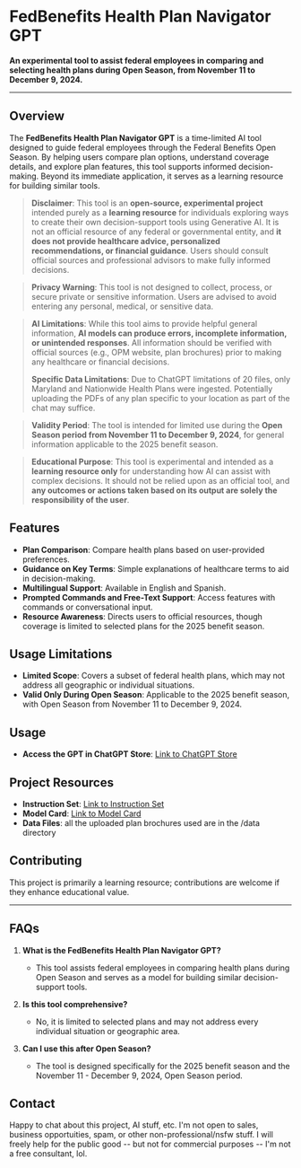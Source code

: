 # **FedBenefits Health Plan Navigator GPT**

**An experimental tool to assist federal employees in comparing and selecting health plans during Open Season, from November 11 to December 9, 2024.**

---

## **Overview**

The **FedBenefits Health Plan Navigator GPT** is a time-limited AI tool designed to guide federal employees through the Federal Benefits Open Season. By helping users compare plan options, understand coverage details, and explore plan features, this tool supports informed decision-making. Beyond its immediate application, it serves as a learning resource for building similar tools.

> **Disclaimer**: This tool is an **open-source, experimental project** intended purely as a **learning resource** for individuals exploring ways to create their own decision-support tools using Generative AI. It is not an official resource of any federal or governmental entity, and **it does not provide healthcare advice, personalized recommendations, or financial guidance**. Users should consult official sources and professional advisors to make fully informed decisions.

> **Privacy Warning**: This tool is not designed to collect, process, or secure private or sensitive information. Users are advised to avoid entering any personal, medical, or sensitive data.

> **AI Limitations**: While this tool aims to provide helpful general information, **AI models can produce errors, incomplete information, or unintended responses**. All information should be verified with official sources (e.g., OPM website, plan brochures) prior to making any healthcare or financial decisions.
>
> **Specific Data Limitations**: Due to ChatGPT limitations of 20 files, only Maryland and Nationwide Health Plans were ingested. Potentially uploading the PDFs of any plan specific to your location as part of the chat may suffice. 

> **Validity Period**: The tool is intended for limited use during the **Open Season period from November 11 to December 9, 2024**, for general information applicable to the 2025 benefit season.

> **Educational Purpose**: This tool is experimental and intended as a **learning resource only** for understanding how AI can assist with complex decisions. It should not be relied upon as an official tool, and **any outcomes or actions taken based on its output are solely the responsibility of the user**.

## **Features**

- **Plan Comparison**: Compare health plans based on user-provided preferences.
- **Guidance on Key Terms**: Simple explanations of healthcare terms to aid in decision-making.
- **Multilingual Support**: Available in English and Spanish.
- **Prompted Commands and Free-Text Support**: Access features with commands or conversational input.
- **Resource Awareness**: Directs users to official resources, though coverage is limited to selected plans for the 2025 benefit season.

## **Usage Limitations**

- **Limited Scope**: Covers a subset of federal health plans, which may not address all geographic or individual situations.
- **Valid Only During Open Season**: Applicable to the 2025 benefit season, with Open Season from November 11 to December 9, 2024.


## **Usage**

- **Access the GPT in ChatGPT Store**: [Link to ChatGPT Store](https://chatgpt.com/g/g-iiydUH1cW)

## **Project Resources**

- **Instruction Set**: [Link to Instruction Set](https://github.com/brockwebb/FedBenefits-HealthPlan-Navigator-GPT/blob/main/FBHP_NAV_GPT_Instructions)
- **Model Card**: [Link to Model Card](https://github.com/brockwebb/FedBenefits-HealthPlan-Navigator-GPT/blob/main/FedBenefits_HealthPlan_Navigator_GPT__Model_Card.md)
- **Data Files**: all the uploaded plan brochures used are in the /data directory

## **Contributing**

This project is primarily a learning resource; contributions are welcome if they enhance educational value.

---

## **FAQs**

1. **What is the FedBenefits Health Plan Navigator GPT?**
   - This tool assists federal employees in comparing health plans during Open Season and serves as a model for building similar decision-support tools.

2. **Is this tool comprehensive?**
   - No, it is limited to selected plans and may not address every individual situation or geographic area.

3. **Can I use this after Open Season?**
   - The tool is designed specifically for the 2025 benefit season and the November 11 - December 9, 2024, Open Season period.

## **Contact**

Happy to chat about this project, AI stuff, etc. I'm not open to sales, business opportuities, spam, or other non-professional/nsfw stuff. I will freely help for the public good -- but not for commercial purposes -- I'm not a free consultant, lol. 
